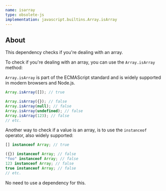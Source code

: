 ```yaml
---
name: isarray
type: obsolete-js
implementation: javascript.builtins.Array.isArray
---
```


## About

This dependency checks if you're dealing with an array.

To check if you're dealing with an array, you can use the `Array.isArray` method:

`Array.isArray` is part of the ECMAScript standard and is widely supported in modern browsers and Node.js.

```js
Array.isArray([]); // true

Array.isArray({}); // false
Array.isArray(null); // false
Array.isArray(undefined); // false
Array.isArray(123); // false
// etc.
```

Another way to check if a value is an array, is to use the `instanceof` operator, also widely supported:

```js
[] instanceof Array; // true

({}) instanceof Array; // false
"foo" instanceof Array; // false
123 instanceof Array; // false
true instanceof Array; // false
// etc.
```

No need to use a dependency for this.
